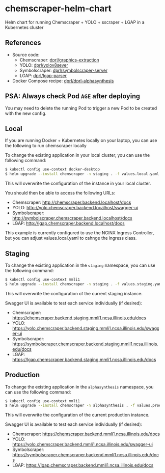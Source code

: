 # chemscraper-helm-chart
Helm chart for running Chemscraper + YOLO + sscraper + LGAP in a Kubernetes cluster


## References
* Source code:
  * Chemscraper: [dprl/graphics-extraction](https://gitlab.com/dprl/graphics-extraction)
  * YOLO: [dprl/yolov8sever](https://gitlab.com/dprl/yolov8sever)
  * Symbolscraper: [dprl/symbolscraper-server](https://gitlab.com/dprl/symbolscraper-server)
  * LGAP: [dprl/lgap-parser](https://gitlab.com/dprl/lgap-parser)
* Docker Compose recipe: [dprl/dprl-alphasynthesis](https://gitlab.com/dprl/dprl-alphasynthesis)


## PSA: Always check Pod `AGE` after deploying
You may need to delete the running Pod to trigger a new Pod to be created with the new config.


## Local
If you are running Docker + Kubernetes locally on your laptop, you can use the following to run chemscraper locally

To change the existing application in your local cluster, you can use the following command:
```bash
$ kubectl config use-context docker-desktop
$ helm upgrade --install chemscraper -n staging . -f values.local.yaml
```

This will overwrite the configuration of the instance in your local cluster.

You should then be able to access the following URLs:
* Chemscraper: http://chemscraper.backend.localhost/docs
* YOLO: http://yolo.chemscraper.backend.localhost/swagger-ui
* Symbolscraper: http://symbolscraper.chemscraper.backend.localhost/docs
* LGAP: http://lgap.chemscraper.backend.localhost/docs

This example is currently configured to use the NGINX Ingress Controller, but you can adjust values.local.yaml to cahnge the ingress class.


## Staging
To change the existing application in the `staging` namespace, you can use the following command:
```bash
$ kubectl config use-context mmli1
$ helm upgrade --install chemscraper -n staging . -f values.staging.yaml
```

This will overwrite the configuration of the current staging instance.

Swagger UI is available to test each service individually (if desired):
* Chemscraper: https://chemscraper.backend.staging.mmli1.ncsa.illinois.edu/docs
* YOLO: https://yolo.chemscraper.backend.staging.mmli1.ncsa.illinois.edu/swagger-ui
* Symbolscraper: https://symbolscraper.chemscraper.backend.staging.mmli1.ncsa.illinois.edu/docs
* LGAP: https://lgap.chemscraper.backend.staging.mmli1.ncsa.illinois.edu/docs


## Production
To change the existing application in the `alphasynthesis` namespace, you can use the following command:
```bash
$ kubectl config use-context mmli1
$ helm upgrade --install chemscraper -n alphasynthesis . -f values.prod.yaml
```

This will overwrite the configuration of the current production instance.

Swagger UI is available to test each service individually (if desired):
* Chemscraper: https://chemscraper.backend.mmli1.ncsa.illinois.edu/docs
* YOLO: https://yolo.chemscraper.backend.mmli1.ncsa.illinois.edu/swagger-ui
* Symbolscraper: https://symbolscraper.chemscraper.backend.mmli1.ncsa.illinois.edu/docs
* LGAP: https://lgap.chemscraper.backend.mmli1.ncsa.illinois.edu/docs

